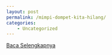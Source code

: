 ```yaml
---
layout: post
permalink: /mimpi-dompet-kita-hilang/
categories:
    - Uncategorized
---
```


[Baca Selengkapnya](/08)